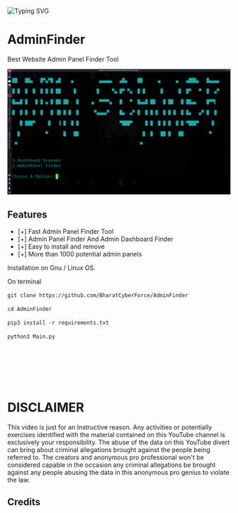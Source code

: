 ![Typing SVG](https://readme-typing-svg.demolab.com?font=Fira+Code&pause=1000&color=F7AB0A&width=435&lines=Indian+Cyber+Force;Developed+By+Unknown+Admin+Of+ICF)


# AdminFinder
Best Website Admin Panel Finder Tool


<p align="center">
<img src="APFinder.png" </br>
</p> 

## Features
- [+] Fast Admin Panel Finder Tool
- [+] Admin Panel Finder And Admin Dashboard Finder
- [+] Easy to install and remove
- [+] More than 1000 potential admin panels


Installation on Gnu / Linux OS. </br>

On terminal </br>


```diff
git clone https://github.com/BharatCyberForce/AdminFinder
```

```diff
cd AdminFinder
```

```diff
pip3 install -r requirements.txt
```

```diff
python3 Main.py
```

</br> </br>

</br> </br>

# DISCLAIMER
This video is just for an Instructive reason. Any activities or potentially exercises identified with the material contained on this YouTube channel is exclusively your responsibility. The abuse of the data on this YouTube divert can bring about criminal allegations brought against the people being referred to. The creators and anonymous pro professional won't be considered capable in the occasion any criminal allegations be brought against any people abusing the data in this anonymous pro genius to violate the law.

## Credits


